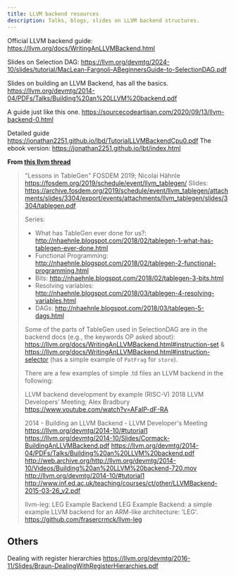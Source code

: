 ```yaml
---
title: LLVM backend resources
description: Talks, blogs, slides on LLVM backend structures.
---
```


Official LLVM backend guide: https://llvm.org/docs/WritingAnLLVMBackend.html


Slides on Selection DAG: https://llvm.org/devmtg/2024-10/slides/tutorial/MacLean-Fargnoli-ABeginnersGuide-to-SelectionDAG.pdf

Slides on building an LLVM Backend, has all the basics.
https://llvm.org/devmtg/2014-04/PDFs/Talks/Building%20an%20LLVM%20backend.pdf

A guide just like this one.
https://sourcecodeartisan.com/2020/09/13/llvm-backend-0.html

Detailed guide https://jonathan2251.github.io/lbd/TutorialLLVMBackendCpu0.pdf
The ebook version: https://jonathan2251.github.io/lbt/index.html

**From [this llvm thread](https://groups.google.com/g/llvm-dev/c/aJCR1mBC0So/m/yZipPTzTCAAJ)**
> "Lessons in TableGen"
> FOSDEM 2019; Nicolai Hähnle
> https://fosdem.org/2019/schedule/event/llvm_tablegen/
> Slides:
> https://archive.fosdem.org/2019/schedule/event/llvm_tablegen/attachments/slides/3304/export/events/attachments/llvm_tablegen/slides/3304/tablegen.pdf
> 
> Series:
> - What has TableGen ever done for us?:
> http://nhaehnle.blogspot.com/2018/02/tablegen-1-what-has-tablegen-ever-done.html
> - Functional Programming:
> http://nhaehnle.blogspot.com/2018/02/tablegen-2-functional-programming.html
> - Bits: http://nhaehnle.blogspot.com/2018/02/tablegen-3-bits.html
> - Resolving variables:
> http://nhaehnle.blogspot.com/2018/03/tablegen-4-resolving-variables.html
> - DAGs: http://nhaehnle.blogspot.com/2018/03/tablegen-5-dags.html
> 
> Some of the parts of TableGen used in SelectionDAG are in the backend
> docs (e.g., the keywords OP asked about):
> https://llvm.org/docs/WritingAnLLVMBackend.html#instruction-set
> & https://llvm.org/docs/WritingAnLLVMBackend.html#instruction-selector
> (has a simple example of `PatFrag` for `store`).
> 
> There are a few examples of simple .td files an LLVM backend in the
> following:
> 
> LLVM backend development by example (RISC-V)
> 2018 LLVM Developers’ Meeting; Alex Bradbury
> https://www.youtube.com/watch?v=AFaIP-dF-RA
> 
> 2014 - Building an LLVM Backend - LLVM Developer's Meeting
> https://llvm.org/devmtg/2014-10/#tutorial1
> https://llvm.org/devmtg/2014-10/Slides/Cormack-BuildingAnLLVMBackend.pdf
> https://llvm.org/devmtg/2014-04/PDFs/Talks/Building%20an%20LLVM%20backend.pdf
> http://web.archive.org/http://llvm.org/devmtg/2014-10/Videos/Building%20an%20LLVM%20backend-720.mov
> http://llvm.org/devmtg/2014-10/#tutorial1
> http://www.inf.ed.ac.uk/teaching/courses/ct/other/LLVMBackend-2015-03-26_v2.pdf
> 
> llvm-leg: LEG Example Backend
> LEG Example Backend: a simple example LLVM backend for an ARM-like
> architecture: 'LEG'.
> https://github.com/frasercrmck/llvm-leg

## Others
Dealing with register hierarchies https://llvm.org/devmtg/2016-11/Slides/Braun-DealingWithRegisterHierarchies.pdf